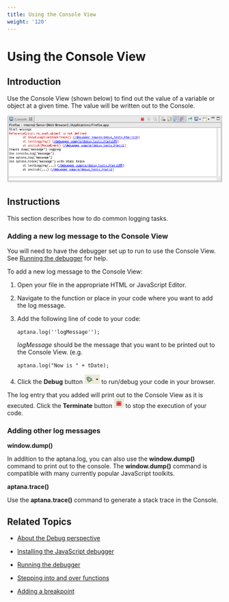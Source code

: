 ```yaml
---
title: Using the Console View
weight: '120'
---
```


# Using the Console View

## Introduction

Use the Console View (shown below) to find out the value of a variable or object at a given time. The value will be written out to the Console.

![ConsoleView](./ConsoleView.png)

## Instructions

This section describes how to do common logging tasks.

### Adding a new log message to the Console View

You will need to have the debugger set up to run to use the Console View. See [Running the debugger](/guide/Axway_Appcelerator_Studio/Axway_Appcelerator_Studio_Guide/Web_Development/JavaScript_Development/Debugging_JavaScript/Running_the_debugger/) for help.

To add a new log message to the Console View:

1. Open your file in the appropriate HTML or JavaScript Editor.

2. Navigate to the function or place in your code where you want to add the log message.

3. Add the following line of code to your code:

    ```
    aptana.log(''logMessage'');
    ```

    _logMessage_ should be the message that you want to be printed out to the Console View. (e.g.

    ```
    aptana.log("Now is " + tDate);
    ```

4. Click the **Debug** button ![IconDebug1](./IconDebug1.png) to run/debug your code in your browser.

The log entry that you added will print out to the Console View as it is executed.
Click the **Terminate** button ![IconTerminate](./IconTerminate.png) to stop the execution of your code.

### Adding other log messages

**window.dump()**

In addition to the aptana.log, you can also use the **window.dump()** command to print out to the console. The **window.dump()** command is compatible with many currently popular JavaScript toolkits.

**aptana.trace()**

Use the **aptana.trace()** command to generate a stack trace in the Console.

## Related Topics

* [About the Debug perspective](/guide/Axway_Appcelerator_Studio/Axway_Appcelerator_Studio_Guide/Web_Development/JavaScript_Development/Debugging_JavaScript/About_the_Debug_perspective/)

* [Installing the JavaScript debugger](/guide/Axway_Appcelerator_Studio/Axway_Appcelerator_Studio_Guide/Web_Development/JavaScript_Development/Debugging_JavaScript/Installing_the_JavaScript_debugger/)

* [Running the debugger](/guide/Axway_Appcelerator_Studio/Axway_Appcelerator_Studio_Guide/Web_Development/JavaScript_Development/Debugging_JavaScript/Running_the_debugger/)

* [Stepping into and over functions](/guide/Axway_Appcelerator_Studio/Axway_Appcelerator_Studio_Guide/Web_Development/JavaScript_Development/Debugging_JavaScript/Stepping_into_and_over_functions/)

* [Adding a breakpoint](/guide/Axway_Appcelerator_Studio/Axway_Appcelerator_Studio_Guide/Web_Development/JavaScript_Development/Debugging_JavaScript/Adding_a_breakpoint/)
